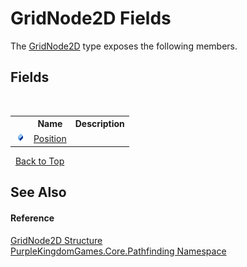 # GridNode2D Fields
 

The <a href="T_PurpleKingdomGames_Core_Pathfinding_GridNode2D">GridNode2D</a> type exposes the following members.


## Fields
&nbsp;<table><tr><th></th><th>Name</th><th>Description</th></tr><tr><td>![Public field](media/pubfield.gif "Public field")</td><td><a href="F_PurpleKingdomGames_Core_Pathfinding_GridNode2D_Position">Position</a></td><td /></tr></table>&nbsp;
<a href="#gridnode2d-fields">Back to Top</a>

## See Also


#### Reference
<a href="T_PurpleKingdomGames_Core_Pathfinding_GridNode2D">GridNode2D Structure</a><br /><a href="N_PurpleKingdomGames_Core_Pathfinding">PurpleKingdomGames.Core.Pathfinding Namespace</a><br />